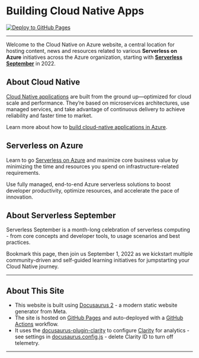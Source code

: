 # Building Cloud Native Apps


[![Deploy to GitHub Pages](https://github.com/Azure/Cloud-Native/actions/workflows/deploy-ghpages.yml/badge.svg)](https://github.com/Azure/Cloud-Native/actions/workflows/deploy-ghpages.yml)

---

Welcome to the Cloud Native on Azure website, a central location for hosting content, news and resources related to various **Serverless on Azure** initiatives across the Azure organization, starting with [**Serverless September**](https://aka.ms/serverless-september) in 2022.



## About Cloud Native
[Cloud Native applications](https://azure.microsoft.com/solutions/cloud-native-apps/) are built from the ground up—optimized for cloud scale and performance. They’re based on microservices architectures, use managed services, and take advantage of continuous delivery to achieve reliability and faster time to market. 

Learn more about how to [build cloud-native applications in Azure](https://azure.microsoft.com/solutions/cloud-native-apps/).

## Serverless on Azure

Learn to go [Serverless on Azure](https://azure.microsoft.com/solutions/serverless/) and maximize core business value by minimizing the time and resources you spend on infrastructure-related requirements. 

Use fully managed, end-to-end Azure serverless solutions to boost developer productivity, optimize resources, and accelerate the pace of innovation.


## About Serverless September

Serverless September is a month-long celebration of serverless computing - from core concepts and developer tools, to usage scenarios and best practices. 

Bookmark this page, then join us September 1, 2022 as we kickstart multiple community-driven and self-guided learning initiatives for jumpstarting your Cloud Native journey.

---

## About This Site

 * This website is built using [Docusaurus 2](https://docusaurus.io/) - a modern static website generator from Meta. 
 * The site is hosted on [GitHub Pages](https://aka.ms/azure/cloud-native) and auto-deployed with a [GitHub Actions](https://github.com/features/actions) workflow.
 * It uses the [docusaurus-plugin-clarity](https://www.npmjs.com/package/docusaurus-plugin-clarity) to configure [Clarity](https://clarity.microsoft.com/) for analytics - see settings in [docusaurus.config.js](https://docusaurus.io/docs/api/docusaurus-config#scripts) - delete Clarity ID to turn off telemetry.

 ---